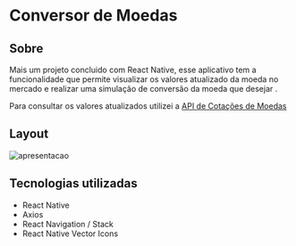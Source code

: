 # Conversor de Moedas

## Sobre
Mais um projeto concluido com React Native, esse aplicativo tem a funcionalidade que permite visualizar os valores atualizado da moeda no mercado e realizar uma simulação de conversão da moeda que desejar
.

Para consultar os valores atualizados utilizei a
[API de Cotações de Moedas](https://docs.awesomeapi.com.br/api-de-moedas)

## Layout 

<!-- ![apresentacao](https://github.com/wagnerSfarias/buscarCEP/blob/main/src/assets/ezgif.com-gif-maker.gif?raw=true=300x534)  -->

![apresentacao]() 

## Tecnologias utilizadas
- React Native
- Axios
- React Navigation / Stack
- React Native Vector Icons